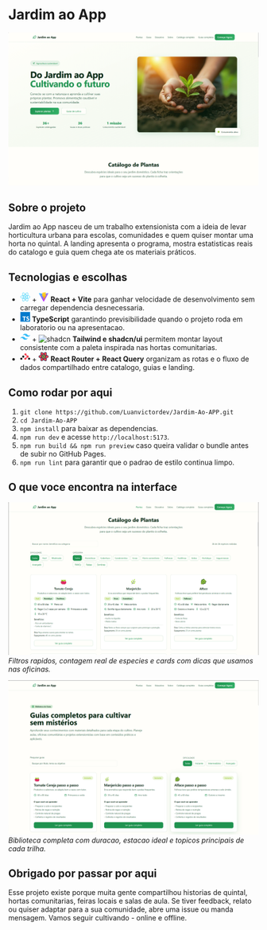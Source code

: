 ﻿# Jardim ao App

![Visao inicial do Jardim ao App](public/readme/landing.png)

## Sobre o projeto

Jardim ao App nasceu de um trabalho extensionista com a ideia de levar horticultura urbana para escolas, comunidades e quem quiser montar uma horta no quintal. A landing apresenta o programa, mostra estatisticas reais do catalogo e guia quem chega ate os materiais práticos.

## Tecnologias e escolhas

- <img src="https://raw.githubusercontent.com/devicons/devicon/master/icons/react/react-original.svg" alt="React" width="20" height="20" /> + <img src="https://raw.githubusercontent.com/devicons/devicon/master/icons/vitejs/vitejs-original.svg" alt="Vite" width="20" height="20" /> **React + Vite** para ganhar velocidade de desenvolvimento sem carregar dependencia desnecessaria.
- <img src="https://raw.githubusercontent.com/devicons/devicon/master/icons/typescript/typescript-original.svg" alt="TypeScript" width="20" height="20" /> **TypeScript** garantindo previsibilidade quando o projeto roda em laboratorio ou na apresentacao.
- <img src="https://raw.githubusercontent.com/devicons/devicon/master/icons/tailwindcss/tailwindcss-original.svg" alt="Tailwind CSS" width="20" height="20" /> + <img src="https://avatars.githubusercontent.com/u/139895814?s=200&v=4" alt="shadcn" width="20" height="20" /> **Tailwind e shadcn/ui** permitem montar layout consistente com a paleta inspirada nas hortas comunitarias.
- <img src="https://raw.githubusercontent.com/devicons/devicon/master/icons/reactrouter/reactrouter-original.svg" alt="React Router" width="20" height="20" /> + <img src="https://raw.githubusercontent.com/TanStack/query/main/media/emblem-light.svg" alt="React Query" width="20" height="20" /> **React Router + React Query** organizam as rotas e o fluxo de dados compartilhado entre catalogo, guias e landing.

## Como rodar por aqui

1. `git clone https://github.com/Luanvictordev/Jardim-Ao-APP.git`
2. `cd Jardim-Ao-APP`
3. `npm install` para baixar as dependencias.
4. `npm run dev` e acesse `http://localhost:5173`.
5. `npm run build && npm run preview` caso queira validar o bundle antes de subir no GitHub Pages.
6. `npm run lint` para garantir que o padrao de estilo continua limpo.

## O que voce encontra na interface

![Sessao do catalogo](public/readme/catalogo.png)
_Filtros rapidos, contagem real de especies e cards com dicas que usamos nas oficinas._

![Galeria de guias](public/readme/guias.png)
_Biblioteca completa com duracao, estacao ideal e topicos principais de cada trilha._

## Obrigado por passar por aqui

Esse projeto existe porque muita gente compartilhou historias de quintal, hortas comunitarias, feiras locais e salas de aula. Se tiver feedback, relato ou quiser adaptar para a sua comunidade, abre uma issue ou manda mensagem. Vamos seguir cultivando - online e offline.

